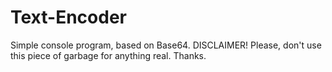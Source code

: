 # Text-Encoder
Simple console program, based on Base64.
DISCLAIMER! Please, don't use this piece of garbage for anything real. Thanks.
